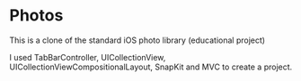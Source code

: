 # Photos

This is a clone of the standard iOS photo library (educational project)

I used TabBarController, UICollectionView, UICollectionViewCompositionalLayout, SnapKit and MVC to create a project.
